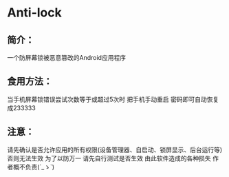 # Anti-lock
## 简介：
一个防屏幕锁被恶意篡改的Android应用程序

## 食用方法：
当手机屏幕锁错误尝试次数等于或超过5次时 把手机手动重启 密码即可自动恢复成233333

## 注意：
请先确认是否允许应用的所有权限(设备管理器、自启动、锁屏显示、后台运行等)
否则无法生效
为了以防万一 请先自行测试是否生效
由此软件造成的各种损失
作者概不负责(´_ゝ`)